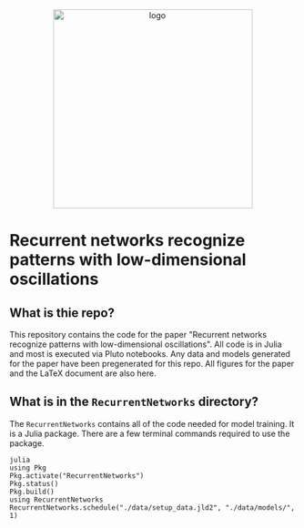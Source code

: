 <div align="center">
<img src="https://raw.githubusercontent.com/ktmurray1999/neural-rules/main/results/figures/FSA_logo.png" alt="logo" width="350"></img>
</div>

# Recurrent networks recognize patterns with low-dimensional oscillations

## What is thie repo?

This repository contains the code for the paper "Recurrent networks recognize patterns with low-dimensional oscillations". All code is in Julia and most is executed via Pluto notebooks. Any data and models generated for the paper have been pregenerated for this repo. All figures for the paper and the LaTeX document are also here.

## What is in the `RecurrentNetworks` directory?

The `RecurrentNetworks` contains all of the code needed for model training. It is a Julia package. There are a few terminal commands required to use the package.

```
julia
using Pkg
Pkg.activate("RecurrentNetworks")
Pkg.status()
Pkg.build()
using RecurrentNetworks
RecurrentNetworks.schedule("./data/setup_data.jld2", "./data/models/", 1)
```